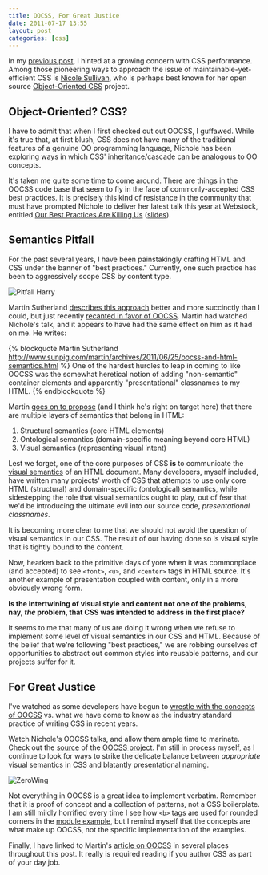 ```yaml
---
title: OOCSS, For Great Justice
date: 2011-07-17 13:55
layout: post
categories: [css]
---
```


In my [previous post](/blog/2011/07/09/responsible-sass-authoring), I
hinted at a growing concern with CSS performance. Among those pioneering
ways to approach the issue of maintainable-yet-efficient CSS is [Nicole Sullivan](http://twitter.com/stubbornella),
who is perhaps best known for her open source [Object-Oriented CSS](http://oocss.org)
project.

## Object-Oriented? CSS?

I have to admit that when I first checked out out OOCSS, I guffawed.
While it's true that, at first blush, CSS does not have many of the
traditional features of a genuine OO programming language, Nichole has
been exploring ways in which CSS' inheritance/cascade can be analogous
to OO concepts.

It's taken me quite some time to come around. There are things in the
OOCSS code base that seem to fly in the face of commonly-accepted CSS
best practices. It is precisely this kind of resistance in the community
that must have prompted Nichole to deliver her latest talk this year at
Webstock, entitled [Our Best Practices Are Killing Us](http://www.webstock.org.nz/talks/speakers/nicole-sullivan/css-tools-massive-websites) ([slides](http://www.slideshare.net/stubbornella/our-best-practices-are-killing-us)).

## Semantics Pitfall

For the past several years, I have been painstakingly crafting HTML and
CSS under the banner of "best practices." Currently, one such practice
has been to aggressively scope CSS by content type.

![Pitfall Harry](/images/2011-07-17-oocss-for-great-justice/pitfall.jpeg)

Martin Sutherland [describes this approach](http://sunpig.com/martin/archives/2008/10/07/maintainable-css-modular-to-the-max.html)
better and more succinctly than I could, but just recently [recanted in favor of OOCSS](http://www.sunpig.com/martin/archives/2011/06/25/oocss-and-html-semantics.html).
Martin had watched Nichole's talk, and it appears to have had the same
effect on him as it had on me. He writes:

{% blockquote Martin Sutherland http://www.sunpig.com/martin/archives/2011/06/25/oocss-and-html-semantics.html %}
One of the hardest hurdles to leap in coming to like OOCSS was the
somewhat heretical notion of adding "non-semantic" container elements
and apparently "presentational" classnames to my HTML.
{% endblockquote %}

Martin [goes on to propose](http://www.sunpig.com/martin/archives/2011/06/25/oocss-and-html-semantics.html)
(and I think he's right on target here) that there are multiple layers
of semantics that belong in HTML:

1. Structural semantics (core HTML elements)
2. Ontological semantics (domain-specific meaning beyond core HTML)
3. Visual semantics (representing visual intent)

Lest we forget, one of the core purposes of CSS **is** to communicate
the [visual semantics](http://www.stubbornella.org/content/2010/06/12/visual-semantics-in-html-and-css/)
of an HTML document. Many developers, myself included, have written many
projects' worth of CSS that attempts to use only core HTML (structural)
and domain-specific (ontological) semantics, while sidestepping the role
that visual semantics ought to play, out of fear that we'd be
introducing the ultimate evil into our source code, *presentational
classnames*.

It is becoming more clear to me that we should not avoid the question of
visual semantics in our CSS. The result of our having done so is visual
style that is tightly bound to the content.

Now, hearken back to the primitive days of yore when it was commonplace
(and accepted) to see `<font>`, `<u>`, and `<center>` tags in HTML
source.  It's another example of presentation coupled with content,
only in a more obviously wrong form.

**Is the intertwining of visual style and content not one of the
problems, nay, *the* problem, that CSS was intended to address in the
first place?**

It seems to me that many of us are doing it wrong when we refuse to
implement some level of visual semantics in our CSS and HTML.  Because
of the belief that we're following "best practices," we are robbing
ourselves of opportunities to abstract out common styles into reusable
patterns, and our projects suffer for it.

## For Great Justice

I've watched as some developers have begun to [wrestle with the concepts of OOCSS](http://lazukars.com/post/7300553347/brain-vs-object-oriented-css)
vs. what we have come to know as the industry standard practice of
writing CSS in recent years.

Watch Nichole's OOCSS talks, and allow them ample time to marinate.
Check out the [source](http://github.com/stubbornella/oocss) of the
[OOCSS project](http://oocss.org). I'm still in process myself, as I
continue to look for ways to strike the delicate balance between
*appropriate* visual semantics in CSS and blatantly presentational
naming.

![ZeroWing](/images/2011-07-17-oocss-for-great-justice/ZeroWing.png)

Not everything in OOCSS is a great idea to implement verbatim.  Remember
that it is proof of concept and a collection of patterns, not a CSS
boilerplate. I am still mildly horrified every time I see how `<b>` tags
are used for rounded corners in the [module example](http://oocss.org/module.html),
but I remind myself that the concepts are what make up OOCSS, not the
specific implementation of the examples.

Finally, I have linked to Martin's [article on OOCSS](http://www.stubbornella.org/content/2010/06/12/visual-semantics-in-html-and-css/)
in several places throughout this post. It really is required reading if
you author CSS as part of your day job.
